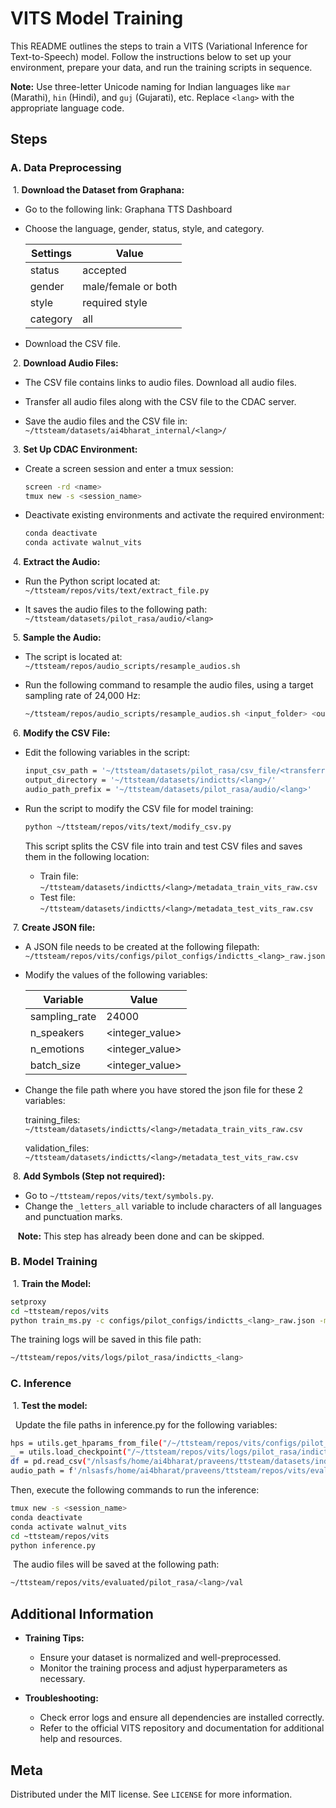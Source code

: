 
# VITS Model Training

This README outlines the steps to train a VITS (Variational Inference for Text-to-Speech) model. Follow the instructions below to set up your environment, prepare your data, and run the training scripts in sequence.

**Note:** Use three-letter Unicode naming for Indian languages like `mar` (Marathi), `hin` (Hindi), and `guj` (Gujarati), etc. Replace `<lang>` with the appropriate language code.

## Steps

### A. Data Preprocessing

&nbsp;1. **Download the Dataset from Graphana:**
* Go to the following link: Graphana TTS Dashboard
* Choose the language, gender, status, style, and category.

    | Settings   | Value  |
    | ------------- | ------------- |
    |  status  | accepted |
    | gender  | male/female or both |
    |  style  | required style |
    | category  | all |

* Download the CSV file.

&nbsp;2. **Download Audio Files:**

 - The CSV file contains links to audio files. Download all audio files.
- Transfer all audio files along with the CSV file to the CDAC server.

- Save the audio files and the CSV file in: `
    ~/ttsteam/datasets/ai4bharat_internal/<lang>/
    `
  
&nbsp;3. **Set Up CDAC Environment:**

- Create a screen session and enter a tmux session:
    ```bash
    screen -rd <name>
    tmux new -s <session_name>
    ```

- Deactivate existing environments and activate the required environment:
    ```bash
    conda deactivate
    conda activate walnut_vits
    ```

&nbsp;4. **Extract the Audio:**

- Run the Python script located at: `~/ttsteam/repos/vits/text/extract_file.py`

- It saves the audio files to the following path: `~/ttsteam/datasets/pilot_rasa/audio/<lang>`

&nbsp;5. **Sample the Audio:**

- The script is located at: `~/ttsteam/repos/audio_scripts/resample_audios.sh`

- Run the following command to resample the audio files, using a target sampling rate of 24,000 Hz:

    ```bash
    ~/ttsteam/repos/audio_scripts/resample_audios.sh <input_folder> <output_folder> <num_worker_threads> <target_sampling_rate>
    ```

&nbsp;6. **Modify the CSV File:**

- Edit the following variables in the script:
    ```bash
    input_csv_path = '~/ttsteam/datasets/pilot_rasa/csv_file/<transferred_csv_file_name>'
    output_directory = '~/ttsteam/datasets/indictts/<lang>/'
    audio_path_prefix = '~/ttsteam/datasets/pilot_rasa/audio/<lang>'
    ```

- Run the script to modify the CSV file for model training:
    ```bash
    python ~/ttsteam/repos/vits/text/modify_csv.py
    ```

    This script splits the CSV file into train and test CSV files and saves them in the following location:
    - Train file: `~/ttsteam/datasets/indictts/<lang>/metadata_train_vits_raw.csv`
    - Test file: `~/ttsteam/datasets/indictts/<lang>/metadata_test_vits_raw.csv`

&nbsp;7. **Create JSON  file:**

* A JSON file needs to be created at the following filepath: `~/ttsteam/repos/vits/configs/pilot_configs/indictts_<lang>_raw.json`


* Modify the values of the following variables:



    | Variable   | Value  |
    | ------------- | ------------- |
    | sampling_rate | 24000 |
    | n_speakers  | <integer_value> |
    | n_emotions  | <integer_value> |
    | batch_size  | <integer_value> |
  


* Change the file path where you have stored the json file for these 2 variables:

    training_files: `~/ttsteam/datasets/indictts/<lang>/metadata_train_vits_raw.csv`

    validation_files: `~/ttsteam/datasets/indictts/<lang>/metadata_test_vits_raw.csv`


&nbsp;8. **Add Symbols (Step not required):**

- Go to `~/ttsteam/repos/vits/text/symbols.py`.
- Change the `_letters_all` variable to include characters of all languages and punctuation marks.
      
&nbsp; &nbsp;**Note:** This step has already been done and can be skipped.

### B. Model Training
    
 &nbsp;1. **Train the Model:**


```bash
setproxy
cd ~ttsteam/repos/vits
python train_ms.py -c configs/pilot_configs/indictts_<lang>_raw.json -m pilot_rasa/indictts_<lang>
```

The training logs will be saved in this file path: 

```bash 
~/ttsteam/repos/vits/logs/pilot_rasa/indictts_<lang>
```

### C. Inference
    
 &nbsp;1. **Test the model:**

&nbsp;&nbsp;Update the file paths in inference.py for the following variables:

```bash
hps = utils.get_hparams_from_file("/~/ttsteam/repos/vits/configs/pilot_configs/indictts_<lang>_raw.json")
_ = utils.load_checkpoint("/~/ttsteam/repos/vits/logs/pilot_rasa/indictts_<lang>/<last_checkpoint>.pth", net_g, None)
df = pd.read_csv("/nlsasfs/home/ai4bharat/praveens/ttsteam/datasets/indictts/<lang>/metadata_test_vits_raw.csv", header=None, sep="|")
audio_path = f'/nlsasfs/home/ai4bharat/praveens/ttsteam/repos/vits/evaluated/pilot_rasa/<lang>/val'
```

Then, execute the following commands to run the inference:

```bash
tmux new -s <session_name>
conda deactivate
conda activate walnut_vits
cd ~ttsteam/repos/vits
python inference.py
```

&nbsp;The audio files will be saved at the following path:

```bash 
~/ttsteam/repos/vits/evaluated/pilot_rasa/<lang>/val
```


## Additional Information

- **Training Tips:**
    - Ensure your dataset is normalized and well-preprocessed.
    - Monitor the training process and adjust hyperparameters as necessary.

- **Troubleshooting:**
    - Check error logs and ensure all dependencies are installed correctly.
    - Refer to the official VITS repository and documentation for additional help and resources.


## Meta
Distributed under the MIT license. See ``LICENSE`` for more information.
